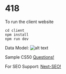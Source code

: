 # 418

To run the client website

```
cd client
npm install
npm run dev
```

Data Model: 
![alt text](https://github.com/egeozin/418/blob/master/data-model.png "Data-Model")

Sample CS50 [Questions!](https://stackoverflow.com/questions/tagged/cs50?tab=newest&page=2&pagesize=15)

For SEO Support: [Next-SEO!](https://github.com/garmeeh/next-seo)
